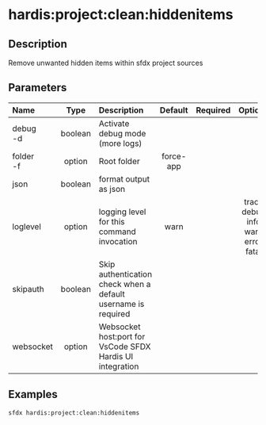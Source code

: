 <!-- This file has been generated with command 'sfdx hardis:doc:plugin:generate'. Please do not update it manually or it may be overwritten -->
# hardis:project:clean:hiddenitems

## Description

Remove unwanted hidden items within sfdx project sources

## Parameters

| Name          |  Type   | Description                                                   |  Default  | Required |                        Options                        |
|:--------------|:-------:|:--------------------------------------------------------------|:---------:|:--------:|:-----------------------------------------------------:|
| debug<br/>-d  | boolean | Activate debug mode (more logs)                               |           |          |                                                       |
| folder<br/>-f | option  | Root folder                                                   | force-app |          |                                                       |
| json          | boolean | format output as json                                         |           |          |                                                       |
| loglevel      | option  | logging level for this command invocation                     |   warn    |          | trace<br/>debug<br/>info<br/>warn<br/>error<br/>fatal |
| skipauth      | boolean | Skip authentication check when a default username is required |           |          |                                                       |
| websocket     | option  | Websocket host:port for VsCode SFDX Hardis UI integration     |           |          |                                                       |

## Examples

```shell
sfdx hardis:project:clean:hiddenitems
```


